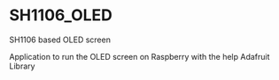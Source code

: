 # SH1106_OLED

SH1106 based OLED screen

Application to run the OLED screen on Raspberry with the help Adafruit Library

